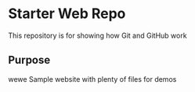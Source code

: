 # Starter Web Repo

This repository is for showing how Git and GitHub work

## Purpose

wewe Sample website with plenty of files for demos

